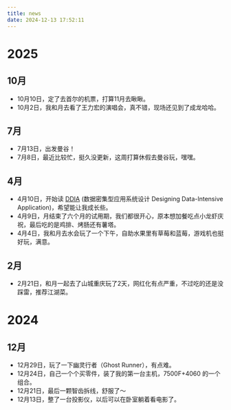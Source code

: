 ```yaml
---
title: news
date: 2024-12-13 17:52:11
---
```


# 2025

## 10月

- 10月10日，定了去首尔的机票，打算11月去瞅瞅。
- 10月2日，我和月去看了王力宏的演唱会，真不错，现场还见到了成龙哈哈。

## 7月
- 7月13日，出发曼谷！
- 7月8日，最近比较忙，挺久没更新，这周打算休假去曼谷玩，嘿嘿。

## 4月

- 4月10日，开始读 [DDIA](https://book.douban.com/subject/30329536/) (数据密集型应用系统设计 Designing Data-Intensive Application)，希望能让我成长些。
- 4月9日，月结束了六个月的试用期，我们都很开心，原本想加餐吃点小龙虾庆祝，最后吃的是鸡排、烤肠还有薯塔。
- 4月4日，我和月去水会玩了一个下午，自助水果里有草莓和蓝莓，游戏机也挺好玩，满意。

## 2月

- 2月21日，和月一起去了山城重庆玩了2天，网红化有点严重，不过吃的还是没踩雷，推荐江湖菜。

# 2024

## 12月

- 12月29日，玩了一下幽灵行者（Ghost Runner），有点难。
- 12月24日，自己一个个买零件，装了我的第一台主机，7500F+4060 的一个组合。
- 12月21日，最后一颗智齿拆线，舒服了～
- 12月13日，整了一台投影仪，以后可以在卧室躺着看电影了。
